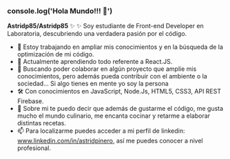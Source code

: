 ### console.log('Hola Mundo!!! 👋')


**Astridp85/Astridp85** ✨ ✨ Soy estudiante de Front-end Developer en Laboratoria, descubriendo una verdadera pasión por el código.

- 🔭 Estoy trabajando en ampliar mis conocimientos y en la búsqueda de la optimización de mi código.
- 🌱 Actualmente aprendiendo todo referente a React.JS.
- 👯 Buscando poder colaborar en algún proyecto que amplie mis conocimientos, pero además pueda contribuir con el ambiente o la sociedad... Si algo tienes en mente yo soy la persona
- 🛠️ Con conocimientos en JavaScript, Node.Js, HTML5, CSS3, API REST Firebase.
- 💬 Sobre mi te puedo decir que además de gustarme el código, me gusta mucho el mundo culinario, me encanta cocinar y retarme a elaborar distintas recetas.
- 📫 Para localizarme puedes acceder a mi perfil de linkedin: www.linkedin.com/in/astridpinero, así me puedes conocer a nivel profesional. 
